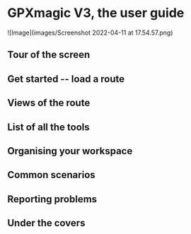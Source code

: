 # GPXmagic V3, the user guide

![Image](images/Screenshot 2022-04-11 at 17.54.57.png)

## Tour of the screen

## Get started -- load a route

## Views of the route

## List of all the tools

## Organising your workspace

## Common scenarios

## Reporting problems

## Under the covers
